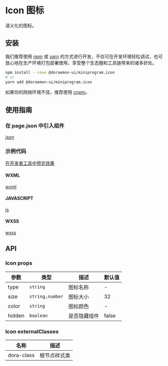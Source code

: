 # Icon 图标

语义化的图标。

## 安装

我们推荐使用 [npm](https://www.npmjs.com) 或 [yarn](https://yarnpkg.com) 的方式进行开发，不仅可在开发环境轻松调试，也可放心地在生产环境打包部署使用，享受整个生态圈和工具链带来的诸多好处。

```bash
npm install --save @doraemon-ui/miniprogram.icon
# or
yarn add @doraemon-ui/miniprogram.icon
```

如果你的网络环境不佳，推荐使用 [cnpm](https://cnpmjs.org)。

## 使用指南

### 在 page.json 中引入组件

[json](./playground/pages/index/index.json ':include :type=code')

### 示例代码

[在开发者工具中预览效果](https://developers.weixin.qq.com/s/7EdpJtm87Tv2)

<!-- tabs:start -->

#### **WXML**

[wxml](./playground/pages/index/index.wxml ':include :type=code')

#### **JAVASCRIPT**

[js](./playground/pages/index/index.js ':include :type=code')

#### **WXSS**

[wxss](./playground/pages/index/index.wxss ':include :type=code')

<!-- tabs:end -->

## API

### Icon props

| 参数 | 类型 | 描述 | 默认值 |
| --- | --- | --- | --- |
| type | `string` | 图标名称 | - |
| size | `string,number` | 图标大小 | 32 |
| color | `string` | 图标颜色 | - |
| hidden | `boolean` | 是否隐藏组件 | false |

### Icon externalClasses

| 名称 | 描述 |
| --- | --- |
| dora-class | 根节点样式类 |
